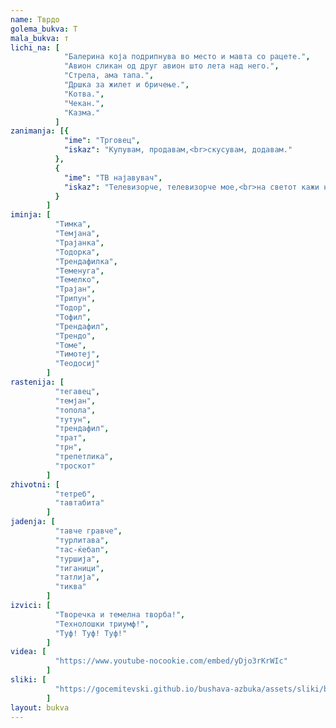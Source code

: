 ```yaml
---
name: Тврдо
golema_bukva: Т
mala_bukva: т
lichi_na: [
            "Балерина која подрипнува во место и мавта со рацете.",
            "Авион сликан од друг авион што лета над него.",
            "Стрела, ама тапа.",
            "Дршка за жилет и бричење.",
            "Котва.",
            "Чекан.",
            "Казма."
          ]
zanimanja: [{
            "ime": "Трговец",
            "iskaz": "Купувам, продавам,<br>скусувам, додавам."
          },
          {
            "ime": "ТВ најавувач",
            "iskaz": "Телевизорче, телевизорче мое,<br>на светот кажи најубав кој е?"
          }
        ]
iminja: [
          "Тимка",
          "Темјана",
          "Трајанка",
          "Тодорка",
          "Трендафилка",
          "Теменуга",
          "Темелко",
          "Трајан",
          "Трипун",
          "Тодор",
          "Тофил",
          "Трендафил",
          "Трендо",
          "Томе",
          "Тимотеј",
          "Теодосиј"
        ]
rastenija: [
          "тегавец",
          "темјан",
          "топола",
          "тутун",
          "трендафил",
          "трат",
          "трн",
          "трепетлика",
          "троскот"
        ]
zhivotni: [
          "тетреб",
          "тавтабита"
        ]
jadenja: [
          "тавче гравче",
          "турлитава",
          "тас-ќебап",
          "туршија",
          "тиганици",
          "татлија",
          "тиква"
        ]
izvici: [
          "Творечка и темелна творба!",
          "Технолошки триумф!",
          "Туф! Туф! Туф!"
        ]
videa: [
          "https://www.youtube-nocookie.com/embed/yDjo3rKrWIc"
        ]
sliki: [
          "https://gocemitevski.github.io/bushava-azbuka/assets/sliki/bushava-azbuka-tvrdo.png"
        ]
layout: bukva
---
```


